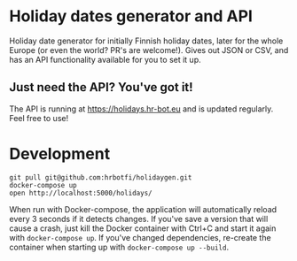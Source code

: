 # Holiday dates generator and API

Holiday date generator for initially Finnish holiday dates, later for the whole Europe (or even the world? PR's are welcome!). Gives out JSON or CSV, and has an API functionality available for you to set it up.

## Just need the API? You've got it!

The API is running at https://holidays.hr-bot.eu and is updated regularly. Feel free to use!

# Development

```
git pull git@github.com:hrbotfi/holidaygen.git
docker-compose up
open http://localhost:5000/holidays/
```

When run with Docker-compose, the application will automatically reload every 3 seconds if it detects changes. If you've save a version that will cause a crash, just kill the Docker container with Ctrl+C and start it again with `docker-compose up`. If you've changed dependencies, re-create the container when starting up with `docker-compose up --build`.
